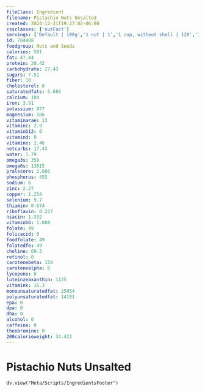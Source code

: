 ```yaml
---
fileClass: Ingredient
filename: Pistachio Nuts Unsalted
created: 2024-12-21T19:27:02-06:00
cssclasses: ['nutFact']
servings: ['Default | 100g','1 nut | 1','1 cup, without shell | 128','1 cup, in shell, yields | 58','1 cup, nfs | 58','1 oz, without shell | 28','1 oz, in shell, yields | 15','1 oz, nfs | 28','1 package | 50']
id: 784408
foodgroup: Nuts and Seeds
calories: 581
fat: 47.44
protein: 20.42
carbohydrate: 27.43
sugars: 7.51
fiber: 10
cholesterol: 0
saturatedfats: 5.886
calcium: 104
iron: 3.91
potassium: 977
magnesium: 106
vitaminarae: 13
vitaminc: 2.9
vitaminb12: 0
vitamind: 0
vitamine: 2.46
netcarbs: 17.43
water: 1.79
omega3s: 358
omega6s: 13815
pralscore: 2.086
phosphorus: 455
sodium: 6
zinc: 2.27
copper: 1.254
selenium: 9.7
thiamin: 0.674
riboflavin: 0.227
niacin: 1.332
vitaminb6: 1.088
folate: 49
folicacid: 0
foodfolate: 49
folatedfe: 49
choline: 69.3
retinol: 0
carotenebeta: 154
carotenealpha: 0
lycopene: 0
luteinzeaxanthin: 1125
vitamink: 16.3
monounsaturatedfat: 25054
polyunsaturatedfat: 14181
epa: 0
dpa: 0
dha: 0
alcohol: 0
caffeine: 0
theobromine: 0
200calorieweight: 34.423
---
```


# Pistachio Nuts Unsalted

```dataviewjs
dv.view("Meta/Scripts/IngredientsFooter")
```